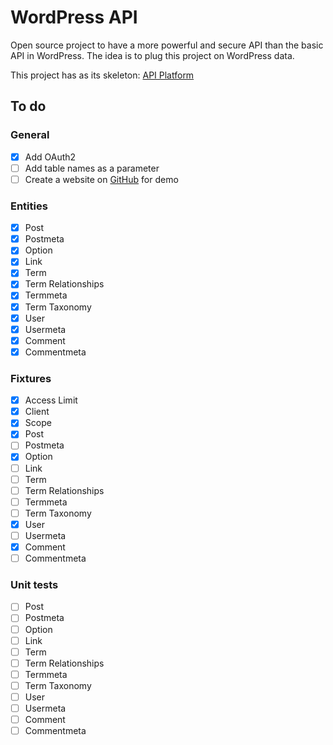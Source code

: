 WordPress API
=============

Open source project to have a more powerful and secure API than the basic API in WordPress.
The idea is to plug this project on WordPress data.

This project has as its skeleton: [API Platform](https://api-platform.com/)

## To do

### General
- [x] Add OAuth2
- [ ] Add table names as a parameter
- [ ] Create a website on [GitHub](https://pages.github.com/) for demo

### Entities
- [x] Post
- [x] Postmeta
- [x] Option
- [x] Link
- [x] Term
- [x] Term Relationships
- [x] Termmeta
- [x] Term Taxonomy
- [x] User
- [x] Usermeta
- [x] Comment
- [x] Commentmeta

### Fixtures 

- [x] Access Limit
- [x] Client
- [x] Scope
- [x] Post
- [ ] Postmeta
- [x] Option
- [ ] Link
- [ ] Term
- [ ] Term Relationships
- [ ] Termmeta
- [ ] Term Taxonomy
- [x] User
- [ ] Usermeta
- [x] Comment
- [ ] Commentmeta

### Unit tests

- [ ] Post
- [ ] Postmeta
- [ ] Option
- [ ] Link
- [ ] Term
- [ ] Term Relationships
- [ ] Termmeta
- [ ] Term Taxonomy
- [ ] User
- [ ] Usermeta
- [ ] Comment
- [ ] Commentmeta